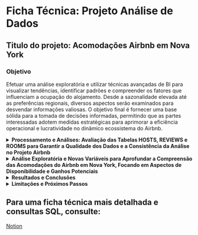 # Ficha Técnica: Projeto Análise de Dados 

## Titulo do projeto: Acomodações Airbnb em Nova York

### Objetivo 

Efetuar uma análise exploratória e utilizar técnicas avançadas de BI para visualizar tendências, identificar padrões e compreender os fatores que influenciam a ocupação do alojamento. Desde a sazonalidade elevada até as preferências regionais, diversos aspectos serão examinados para desvendar informações valiosas. O objetivo final é fornecer uma base sólida para a tomada de decisões informadas, permitindo que as partes interessadas adotem medidas estratégicas para aprimorar a eficiência operacional e lucratividade no dinâmico ecossistema do Airbnb.

<details>
  <summary><strong> Processamento e Análises: Avaliação das Tabelas HOSTS, REVIEWS e ROOMS para Garantir a Qualidade dos Dados e a Consistência da Análise no Projeto Airbnb</strong></summary>

### Tabela “HOSTS”:

- Identifiquei:
  - 18 nulos na variável “host_name”.
  - Optei pela exclusão dos 18 valores nulos, por entender que não irão comprometer a análise.
  
- Foram identificados 124 valores na coluna **host_id** que estavam incorretamente preenchidos como string. Esses dados foram excluídos para evitar inconsistências na análise.

### Tabela “REVIEWS”:

- 20 nulos na variável “number_of_reviews”.
- 10.039 nulos na variável “last_review”.
- 10.019 nulos na variável “reviews_per_month”.
- 156 nulos na variável “availability_365”.
- 136 valores preenchidos incorretamente como datas na variável “number_of_reviews”.

Os nulos das variáveis “number_of_reviews” e “availability_365” foram excluídos, por entender que são menos de 1% da base de dados, assim como os valores preenchidos como datas.

- Foram identificados 9 valores na coluna **id** que estão preenchidos como string. Esses IDs também foram excluídos para garantir a consistência da análise.

### Linhas da Tabela “REVIEWS”:
| **Linha** | **id**                |
|-----------|-----------------------|
| 1         | Midtown               |
| 2         | Nearby UN             |
| 3         | Central Park          |
| 4         | All included          |
| 5         | Crown Heights         |
| 6         | Astoria               |
| 7         | Window in NYC         |
| 8         | Spacious              |
| 9         | Medical personnel      |

Preenchi os valores ausentes da coluna “reviews_per_month” com 0, por entender que o cliente optou por não efetuar a review.

### Tabela “ROOMS”:

- Sem valores nulos.
- IDs duplicados foram removidos, deixando apenas os únicos.

### Linhas da Tabela “ROOMS”:
| **Linha** | **id**                     |
|-----------|----------------------------|
| 1         | Brownstone"                |
| 2         | AFFORDABLE PRICE"          |
| 3         | Mount Sinai"               |
| 4         | NEAR TO YANKE STADIUM"     |
| 5         | 15 min F Times Square"     |
| 6         | muy cercadetodo"           |
| 7         | Se habla Español"          |

Em seguida, transferi as 3 tabelas para o Power BI para criar o relacionamento entre elas e aplicar técnicas avançadas de análise.
</details>


<details>
  <summary><strong>Análise Exploratória e Novas Variáveis para Aprofundar a Compreensão das Acomodações do Airbnb em Nova York, Focando em Aspectos de Disponibilidade e Ganhos Potenciais</strong></summary>

### Power BI

- Fórmulas DAX
- Porcentagem de quartos por bairro
- Porcentagem de quartos indisponíveis
- Porcentagem de quartos disponíveis
- Coluna de ganhos possíveis, para calcular quanto o cliente poderia ganhar alugando o quarto todos os dias.
- Nova coluna de nomes limpos, pois os nomes estavam agrupados.
- Coluna de total de hóspedes por ano.
</details>



<details>
  <summary><strong> Resultados e Conclusões</strong></summary>

Temos um total de 49 mil hosts em Nova York.

O bairro com a maior porcentagem de acomodações é **Manhattan**.

Os quartos com as médias de preços mais altas estão localizados em **Manhattan** e **Brooklyn**.

**Manhattan** se destaca como o bairro mais caro para alugar no Airbnb.

Na base disponível, podemos observar que, ao longo dos anos, a média de avaliações dos hóspedes tende a aumentar.
</details>


<details>
  <summary><strong> Limitações e Próximos Passos</strong></summary>

- Número de dias que a acomodação esteve ocupada.

- Quantidade de hóspedes permitida.

- Número médio de noites que os hóspedes costumam alugar.
</details>

## Para uma ficha técnica mais detalhada e consultas SQL, consulte:
[Notion](https://www.notion.so/PROJETO-BI-FICHA-T-CNICA-111abd8a87ea80faad29e916c959754a)

